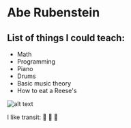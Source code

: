 # Abe Rubenstein
## List of things I could teach:

* Math
* Programming
* Piano
* Drums
* Basic music theory
* How to eat a Reese's

![alt text](http://madb.us/art/kentile.gif)

I like transit: :station:  :bullettrain_side:  :light_rail:
